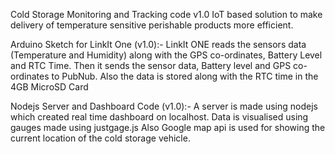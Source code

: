 Cold Storage Monitoring and Tracking code v1.0
IoT based solution to make delivery of temperature sensitive perishable products more efficient.

Arduino Sketch for LinkIt One (v1.0):-
LinkIt ONE reads the sensors data (Temperature and Humidity) along with the GPS co-ordinates, Battery Level and RTC Time.
Then it sends the sensor data, Battery level and GPS co-ordinates to PubNub.
Also the data is stored along with the RTC time in the 4GB MicroSD Card

Nodejs Server and Dashboard Code (v1.0):-
A server is made using nodejs which created real time dashboard on localhost.
Data is visualised using gauges made using justgage.js
Also Google map api is used for showing the current location of the cold storage vehicle.

